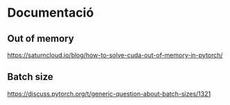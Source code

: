 # Documentació
## Out of memory
https://saturncloud.io/blog/how-to-solve-cuda-out-of-memory-in-pytorch/

## Batch size
https://discuss.pytorch.org/t/generic-question-about-batch-sizes/1321
